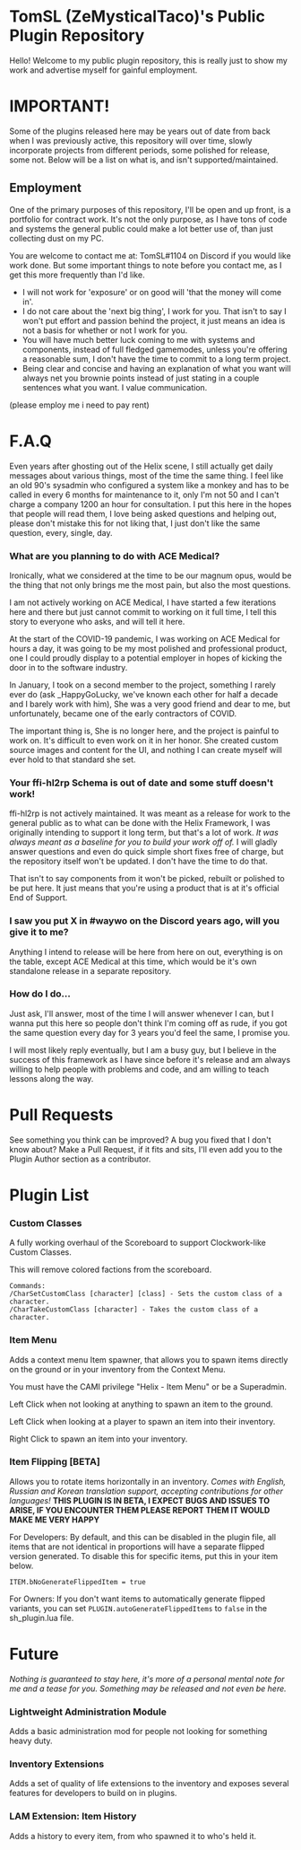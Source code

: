 # TomSL (ZeMysticalTaco)'s Public Plugin Repository
Hello! Welcome to my public plugin repository, this is really just to show my work and advertise myself for gainful employment.

# IMPORTANT!
Some of the plugins released here may be years out of date from back when I was previously active, this repository will over time, slowly incorporate projects from different periods, some polished for release, some not. Below will be a list on what is, and isn't supported/maintained.

## Employment
One of the primary purposes of this repository, I'll be open and up front, is a portfolio for contract work. It's not the only purpose, as I have tons of code and systems the general public could make a lot better use of, than just collecting dust on my PC.

You are welcome to contact me at: TomSL#1104 on Discord if you would like work done. But some important things to note before you contact me, as I get this more frequently than I'd like.

- I will not work for 'exposure' or on good will 'that the money will come in'.
- I do not care about the 'next big thing', I work for you. That isn't to say I won't put effort and passion behind the project, it just means an idea is not a basis for whether or not I work for you.
- You will have much better luck coming to me with systems and components, instead of full fledged gamemodes, unless you're offering a reasonable sum, I don't have the time to commit to a long term project.
- Being clear and concise and having an explanation of what you want will always net you brownie points instead of just stating in a couple sentences what you want. I value communication.

(please employ me i need to pay rent)
# F.A.Q
Even years after ghosting out of the Helix scene, I still actually get daily messages about various things, most of the time the same thing. I feel like an old 90's sysadmin who configured a system like a monkey and has to be called in every 6 months for maintenance to it, only I'm not 50 and I can't charge a company 1200 an hour for consultation. I put this here in the hopes that people will read them, I love being asked questions and helping out, please don't mistake this for not liking that, I just don't like the same question, every, single, day.

### What are you planning to do with ACE Medical?
Ironically, what we considered at  the time to be our magnum opus, would be the thing that not only brings me the most pain, but also the most questions.

I am not actively working on ACE Medical, I have started a few iterations here and there but just cannot commit to working on it full time, I tell this story to everyone who asks, and will tell it here.

At the start of the COVID-19 pandemic, I was working on ACE Medical for hours a day, it was going to be my most polished and professional product, one I could proudly display to a potential employer in hopes of kicking the door in to the software industry.

In January, I took on a second member to the project, something I rarely ever do (ask _HappyGoLucky, we've known each other for half a decade and I barely work with him), She was a very good friend and dear to me, but unfortunately, became one of the early contractors of COVID.

The important thing is, She is no longer here, and the project is painful to work on. It's difficult to even work on it in her honor. She created custom source images and content for the UI, and nothing I can create myself will ever hold to that standard she set.

### Your ffi-hl2rp Schema is out of date and some stuff doesn't work!
ffi-hl2rp is not actively maintained. It was meant as a release for work to the general public as to what can be done with the Helix Framework, I was originally intending to support it long term, but that's a lot of work.
*It was always meant as a baseline for you to build your work off of.* I will gladly answer questions and even do quick simple short fixes free of charge, but the repository itself won't be updated. I don't have the time to do that.

That isn't to say components from it won't be picked, rebuilt or polished to be put here. It just means that you're using a product that is at it's official End of Support.

### I saw you put X in #waywo on the Discord years ago, will you give it to me?
Anything I intend to release will be here from here on out, everything is on the table, except ACE Medical at this time, which would be it's own standalone release in a separate repository.

### How do I do...
Just ask, I'll answer, most of the time I will answer whenever I can, but I wanna put this here so people don't think I'm coming off as rude, if you got the same question every day for 3 years you'd feel the same, I promise you. 

I will most likely reply eventually, but I am a busy guy, but I believe in the success of this framework as I have since before it's release and am always willing to help people with problems and code, and am willing to teach lessons along the way.

# Pull Requests
See something you think can be improved? A bug you fixed that I don't know about? Make a Pull Request, if it fits and sits, I'll even add you to the Plugin Author section as a contributor.


# Plugin List

### Custom Classes
A fully working overhaul of the Scoreboard to support Clockwork-like Custom Classes. 

This will remove colored factions from the scoreboard.
```
Commands:
/CharSetCustomClass [character] [class] - Sets the custom class of a character.
/CharTakeCustomClass [character] - Takes the custom class of a character.
```

### Item Menu
Adds a context menu Item spawner, that allows you to spawn items directly on the ground or in your inventory from the Context Menu.

You must have the CAMI privilege "Helix - Item Menu" or be a Superadmin.

Left Click when not looking at anything to spawn an item to the ground.

Left Click when looking at a player to spawn an item into their inventory.

Right Click to spawn an item into your inventory.

### Item Flipping [BETA]
Allows you to rotate items horizontally in an inventory.
*Comes with English, Russian and Korean translation support, accepting contributions for other languages!*
**THIS PLUGIN IS IN BETA, I EXPECT BUGS AND ISSUES TO ARISE, IF YOU ENCOUNTER THEM PLEASE REPORT THEM IT WOULD MAKE ME VERY HAPPY**

For Developers:
By default, and this can be disabled in the plugin file, all items that are not identical in proportions will have a separate flipped version generated.
To disable this for specific items, put this in your item below.
```
ITEM.bNoGenerateFlippedItem = true
```
For Owners:
If you don't want items to automatically generate flipped variants, you can set `PLUGIN.autoGenerateFlippedItems` to `false` in the sh_plugin.lua file.



# Future
*Nothing is guaranteed to stay here, it's more of a personal mental note for me and a tease for you. Something may be released and not even be here.*

### Lightweight Administration Module
Adds a basic administration mod for people not looking for something heavy duty.

### Inventory Extensions
Adds a set of quality of life extensions to the inventory and exposes several features for developers to build on in plugins.

### LAM Extension: Item History
Adds a history to every item, from who spawned it to who's held it.
